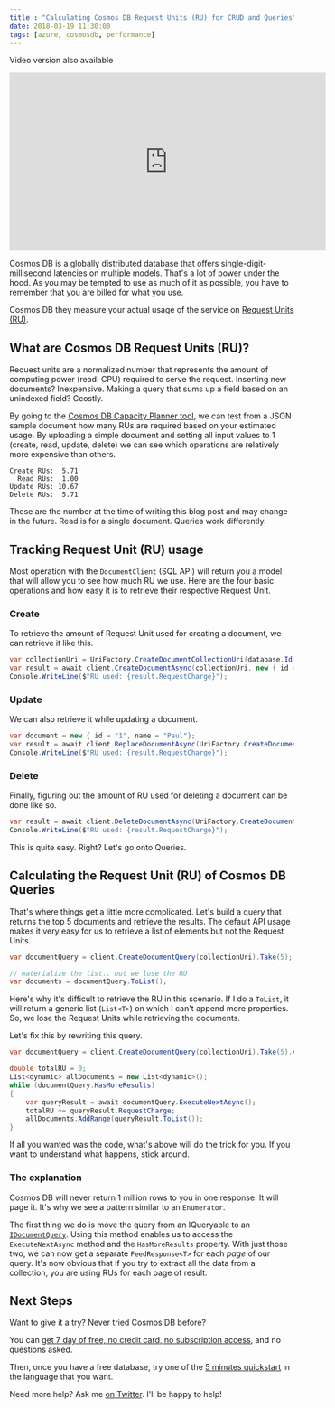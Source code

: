 ```yaml
---
title : "Calculating Cosmos DB Request Units (RU) for CRUD and Queries"
date: 2018-03-19 11:30:00
tags: [azure, cosmosdb, performance]
---
```


Video version also available

<iframe width="560" height="315" src="https://www.youtube-nocookie.com/embed/4lYx-aG3sFM?rel=0" frameborder="0" allow="autoplay; encrypted-media" allowfullscreen></iframe>

Cosmos DB is a globally distributed database that offers single-digit-millisecond latencies on multiple models. That's a lot of power under the hood. As you may be tempted to use as much of it as possible, you have to remember that you are billed for what you use.

Cosmos DB they measure your actual usage of the service on [Request Units (RU)](https://docs.microsoft.com/en-us/azure/cosmos-db/request-units?WT.mc_id=content-blog-marouill#introduction). 

## What are Cosmos DB Request Units (RU)?

Request units are a normalized number that represents the amount of computing power (read: CPU) required to serve the request. Inserting new documents? Inexpensive. Making a query that sums up a field based on an unindexed field? Ccostly.

By going to the [Cosmos DB Capacity Planner tool](https://www.documentdb.com/capacityplanner?WT.mc_id=content-blog-marouill), we can test from a JSON sample document how many RUs are required based on your estimated usage. By uploading a simple document and setting all input values to 1 (create, read, update, delete) we can see which operations are relatively more expensive than others.  

```none
Create RUs:  5.71
  Read RUs:  1.00
Update RUs: 10.67
Delete RUs:  5.71
```

Those are the number at the time of writing this blog post and may change in the future. Read is for a single document. Queries work differently.

## Tracking Request Unit (RU) usage

Most operation with the `DocumentClient` (SQL API) will return you a model that will allow you to see how much RU we use. Here are the four basic operations and how easy it is to retrieve their respective Request Unit.

### Create

To retrieve the amount of Request Unit used for creating a document, we can retrieve it like this.

```csharp
var collectionUri = UriFactory.CreateDocumentCollectionUri(database.Id, documentCollection.Id);
var result = await client.CreateDocumentAsync(collectionUri, new { id = "1", name = "John"});
Console.WriteLine($"RU used: {result.RequestCharge}");
```
### Update

We can also retrieve it while updating a document.

```csharp
var document = new { id = "1", name = "Paul"};
var result = await client.ReplaceDocumentAsync(UriFactory.CreateDocumentUri(database.Id, documentCollection.Id, document.id), document);
Console.WriteLine($"RU used: {result.RequestCharge}");
```

### Delete

Finally, figuring out the amount of RU used for deleting a document can be done like so.

```csharp
var result = await client.DeleteDocumentAsync(UriFactory.CreateDocumentUri(database.Id, documentCollection.Id, "1"));
Console.WriteLine($"RU used: {result.RequestCharge}");
```

This is quite easy. Right? Let's go onto Queries.


## Calculating the Request Unit (RU) of Cosmos DB Queries

That's where things get a little more complicated. Let's build a query that returns the top 5 documents and retrieve the results. The default API usage makes it very easy for us to retrieve a list of elements but not the Request Units. 

```csharp
var documentQuery = client.CreateDocumentQuery(collectionUri).Take(5);

// materialize the list.. but we lose the RU
var documents = documentQuery.ToList();
```

Here's why it's difficult to retrieve the RU in this scenario. If I do a `ToList`, it will return a generic list (`List<T>`) on which I can't append more properties. So, we lose the Request Units while retrieving the documents. 

Let's fix this by rewriting this query. 

```csharp
var documentQuery = client.CreateDocumentQuery(collectionUri).Take(5).AsDocumentQuery();

double totalRU = 0;
List<dynamic> allDocuments = new List<dynamic>();
while (documentQuery.HasMoreResults)
{
    var queryResult = await documentQuery.ExecuteNextAsync();
    totalRU += queryResult.RequestCharge;
    allDocuments.AddRange(queryResult.ToList());
}
```

If all you wanted was the code, what's above will do the trick for you. If you want to understand what happens, stick around.

### The explanation

Cosmos DB will never return 1 million rows to you in one response. It will page it. It's why we see a pattern similar to an `Enumerator`.

The first thing we do is move the query from an IQueryable to an [`IDocumentQuery`](https://docs.microsoft.com/en-us/dotnet/api/microsoft.azure.documents.linq.idocumentquery-1?view=azure-dotnet&WT.mc_id=content-blog-marouill). Using this method enables us to access the `ExecuteNextAsync` method and the `HasMoreResults` property. With just those two, we can now get a separate `FeedResponse<T>` for each *page* of our query. It's now obvious that if you try to extract all the data from a collection, you are using RUs for each page of result. 

## Next Steps

Want to give it a try? Never tried Cosmos DB before? 

You can [get 7 day of free, no credit card, no subscription access](https://azure.microsoft.com/en-us/try/cosmosdb/?WT.mc_id=content-blog-marouill), and no questions asked.

Then, once you have a free database, try one of the [5 minutes quickstart](https://docs.microsoft.com/en-us/azure/cosmos-db/?WT.mc_id=content-blog-marouill) in the language that you want.

Need more help? Ask me [on Twitter](https://twitter.com/MaximRouiller). I'll be happy to help!